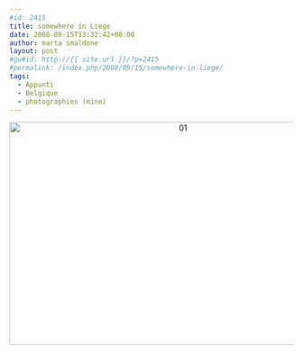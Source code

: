 ```yaml
---
#id: 2415
title: somewhere in Liege
date: 2008-09-15T13:32:42+00:00
author: marta smaldone
layout: post
#gu#id: http://{{ site.url }}/?p=2415
#permalink: /index.php/2008/09/15/somewhere-in-liege/
tags:
  - Appunti
  - Belgique
  - photographies (mine)
---
```

<p style="text-align: center;">
  <p style="text-align: center;">
    <img class="aligncenter wp-image-3613" src="{{ site.url }}/images/uploads/2008/09/01.jpg" alt="01" width="600" height="396" srcset="{{ site.url }}/images/uploads/2008/09/01.jpg 681w, {{ site.url }}/images/uploads/2008/09/01-300x198.jpg 300w" sizes="(max-width: 600px) 100vw, 600px" />
  </p>